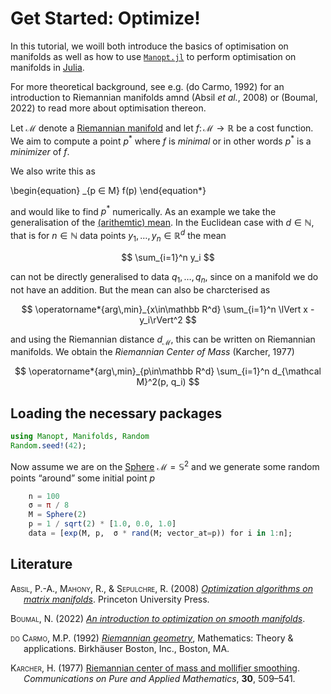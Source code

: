 Get Started: Optimize!
================

In this tutorial, we woill both introduce the basics of optimisation on
manifolds as well as how to use [`Manopt.jl`](https://manoptjl.org) to
perform optimisation on manifolds in [Julia](https://julialang.org).

For more theoretical background, see e.g. (do Carmo, 1992) for an
introduction to Riemannian manifolds amnd (Absil *et al.*, 2008) or
(Boumal, 2022) to read more about optimisation thereon.

Let $\mathcal M$ denote a [Riemannian
manifold](https://juliamanifolds.github.io/Manifolds.jl/stable/interface.html#ManifoldsBase.Manifold)
and let $f\colon \mathcal M → ℝ$ be a cost function. We aim to compute a
point $p^*$ where $f$ is *minimal* or in other words $p^*$ is a
*minimizer* of $f$.

We also write this as

\begin{equation} \_{p ∈ M} f(p) \end{equation\*}

and would like to find $p^*$ numerically. As an example we take the
generalisation of the [(arithemtic)
mean](https://en.wikipedia.org/wiki/Arithmetic_mean). In the Euclidean
case with $d\in\mathbb N$, that is for $n\in \mathbb N$ data points
$y_1,\ldots,y_n \in \mathbb R^d$ the mean

$$
  \sum_{i=1}^n y_i
$$

can not be directly generalised to data $q_1,\ldots,q_n$, since on a
manifold we do not have an addition. But the mean can also be
charcterised as

$$
  \operatorname*{arg\,min}_{x\in\mathbb R^d} \sum_{i=1}^n \lVert x - y_i\rVert^2
$$

and using the Riemannian distance $d_\mathcal M$, this can be written on
Riemannian manifolds. We obtain the *Riemannian Center of Mass*
(Karcher, 1977)

$$
  \operatorname*{arg\,min}_{p\in\mathbb R^d} \sum_{i=1}^n d_{\mathcal M}^2(p, q_i)
$$

## Loading the necessary packages

``` julia
using Manopt, Manifolds, Random
Random.seed!(42);
```

Now assume we are on the
[Sphere](https://juliamanifolds.github.io/Manifolds.jl/latest/manifolds/sphere.html)
$\mathcal M = \mathbb S^2$ and we generate some random points “around”
some initial point $p$

``` julia
    n = 100
    σ = π / 8
    M = Sphere(2)
    p = 1 / sqrt(2) * [1.0, 0.0, 1.0]
    data = [exp(M, p,  σ * rand(M; vector_at=p)) for i in 1:n];
```

## Literature

<div id="refs" class="references csl-bib-body hanging-indent">

<div id="ref-AbsilMahonySepulchre2008" class="csl-entry">

<span class="smallcaps">Absil</span>, P.-A., <span
class="smallcaps">Mahony</span>, R., & <span
class="smallcaps">Sepulchre</span>, R. (2008) *[Optimization algorithms
on matrix manifolds](https://doi.org/10.1515/9781400830244)*. Princeton
University Press.

</div>

<div id="ref-Boumal2023" class="csl-entry">

<span class="smallcaps">Boumal</span>, N. (2022) *[An introduction to
optimization on smooth manifolds](https://www.nicolasboumal.net/book)*.

</div>

<div id="ref-doCarmo1992" class="csl-entry">

<span class="smallcaps">do</span> <span class="smallcaps">Carmo</span>,
M.P. (1992) *[Riemannian
geometry](https://doi.org/10.1007/978-1-4757-2201-7)*, Mathematics:
Theory & applications. Birkhäuser Boston, Inc., Boston, MA.

</div>

<div id="ref-Karcher1977" class="csl-entry">

<span class="smallcaps">Karcher</span>, H. (1977) [Riemannian center of
mass and mollifier smoothing](https://doi.org/10.1002/cpa.3160300502).
*Communications on Pure and Applied Mathematics*, **30**, 509–541.

</div>

</div>
